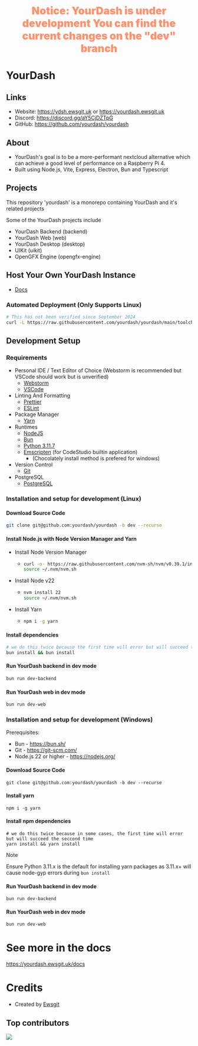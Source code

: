 <h1 align="center" style="font-weight:900;color:#ff926c;">
    Notice: YourDash is under development
    You can find the current changes on the "dev" branch
</h1>

# YourDash

## Links
  - Website: https://ydsh.ewsgit.uk or https://yourdash.ewsgit.uk
  - Discord: https://discord.gg/aY5CjDZTpG
  - GitHub: https://github.com/yourdash/yourdash

## About

- YourDash's goal is to be a more-performant nextcloud alternative which can achieve a good level of performance on a
  Raspberry Pi 4.
- Built using Node.js, Vite, Express, Electron, Bun and Typescript

## Projects

This repository 'yourdash' is a monorepo containing YourDash and it's related projects

Some of the YourDash projects include

- YourDash Backend (backend)
- YourDash Web (web)
- YourDash Desktop (desktop)
- UIKit (uikit)
- OpenGFX Engine (opengfx-engine)

## Host Your Own YourDash Instance

- [Docs](https://ydsh.ewsgit.uk/docs)

### Automated Deployment (Only Supports Linux)
```bash
# This has not been verified since September 2024
curl -L https://raw.githubusercontent.com/yourdash/yourdash/main/toolchain/setupInstance.sh | bash
```

## Development Setup

### Requirements

- Personal IDE / Text Editor of Choice
    (Webstorm is recommended but VSCode should work but is unverified)
    - [Webstorm](https://www.jetbrains.com/webstorm/)
    - [VSCode](https://code.visualstudio.com/)
- Linting And Formatting
  - [Prettier](https://prettier.io/)
  - [ESLint](https://eslint.org/)
- Package Manager
  - [Yarn](https://yarnpkg.com/)
- Runtimes
  - [NodeJS](https://nodejs.org/)
  - [Bun](https://bun.sh/)
  - [Python 3.11.7](https://www.python.org/downloads/release/python-3117/)
  - [Emscripten](https://emscripten.org/docs/getting_started/downloads.html) (for CodeStudio builtin application)
    - (Chocolately install method is prefered for windows)
- Version Control
  - [Git](https://git-scm.com/)
- PostgreSQL
  - [PostgreSQL](https://www.postgresql.org/)

### Installation and setup for development (Linux)

#### Download Source Code
```bash
git clone git@github.com:yourdash/yourdash -b dev --recurse
```

#### Install Node.js with Node Version Manager and Yarn
  - Install Node Version Manager
    - ```bash
      curl -o- https://raw.githubusercontent.com/nvm-sh/nvm/v0.39.1/install.sh | bash
      source ~/.nvm/nvm.sh
      ```
  - Install Node v22
    - ```bash
      nvm install 22
      source ~/.nvm/nvm.sh
      ```
  - Install Yarn
    - ```bash
      npm i -g yarn
      ```

#### Install dependencies
```bash
# we do this twice because the first time will error but will succeed the seccond time
bun install && bun install
```
#### Run YourDash backend in dev mode
```bash
bun run dev-backend
```
#### Run YourDash web in dev mode
```bash
bun run dev-web
```

### Installation and setup for development (Windows)

Prerequisites:
- Bun - https://bun.sh/
- Git - https://git-scm.com/
- Node.js 22 or higher - https://nodejs.org/

#### Download Source Code
```shell
git clone git@github.com:yourdash/yourdash -b dev --recurse
```

#### Install yarn
```shell
npm i -g yarn
```

#### Install npm dependencies
```shell
# we do this twice because in some cases, the first time will error but will succeed the seccond time
yarn install && yarn install
```

> [!NOTE]
> Ensure Python 3.11.x is the default for installing yarn packages as 3.11.x+ will cause node-gyp errors during `bun install`

#### Run YourDash backend in dev mode
```shell
bun run dev-backend
```

#### Run YourDash web in dev mode
```shell
bun run dev-web
```

# See more in the docs

https://yourdash.ewsgit.uk/docs

# Credits

- Created by [Ewsgit](https://github.com/ewsgit)

## Top contributors

<a href="https://github.com/yourdash/yourdash/graphs/contributors">
  <img src="https://contrib.rocks/image?repo=yourdash/yourdash" />
</a>